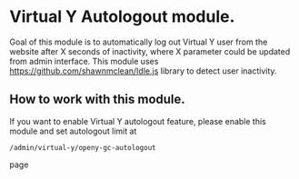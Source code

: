 # Virtual Y Autologout module.

Goal of this module is to automatically log out Virtual Y user from the website after X seconds of inactivity, where X parameter could be updated from admin interface.
This module uses https://github.com/shawnmclean/Idle.js library to detect user inactivity.

## How to work with this module.

If you want to enable Virtual Y autologout feature, please enable this module and set autologout limit at 

`/admin/virtual-y/openy-gc-autologout` 

page

